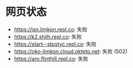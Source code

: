 # 网页状态
- https://jsn.limkon.repl.co: 失败
- https://k2.shilh.repl.co: 失败
- https://start--stpstyc.repl.co: 失败
- https://oko-limkon.cloud.okteto.net: 失败 (502)
- https://aro.flinthill.repl.co: 失败
